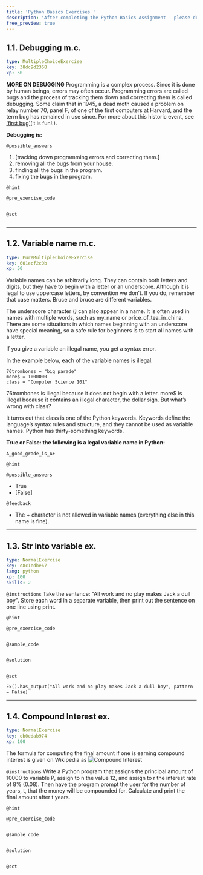 ```yaml
---
title: 'Python Basics Exercises '
description: 'After completing the ​Python Basics Assignment - please do the following exercises to check your understanding.'
free_preview: true
---
```


## 1.1. Debugging m.c.

```yaml
type: MultipleChoiceExercise
key: 38dc9d2368
xp: 50
```

**MORE ON DEBUGGING**
Programming is a complex process. Since it is done by human beings, errors may often occur. Programming errors are called bugs and the process of tracking them down and correcting them is called debugging. Some claim that in 1945, a dead moth caused a problem on relay number 70, panel F, of one of the first computers at Harvard, and the term bug has remained in use since. For more about this historic event, see ['first bug'](http://en.wikipedia.org/wiki/File:H96566k.jpg)(it is fun!:).

**Debugging is:**

`@possible_answers`
1. [tracking down programming errors and correcting them.]
2. removing all the bugs from your house. 
3. finding all the bugs in the program.
4. fixing the bugs in the program.

`@hint`


`@pre_exercise_code`
```{python}

```

`@sct`
```{python}

```

---

## 1.2. Variable name m.c.

```yaml
type: PureMultipleChoiceExercise
key: 601ecf2c0b
xp: 50
```

Variable names can be arbitrarily long. They can contain both letters and digits, but they have to begin with a letter or an underscore. Although it is legal to use uppercase letters, by convention we don’t. If you do, remember that case matters. Bruce and bruce are different variables.

The underscore character (_)_ can also appear in a name. It is often used in names with multiple words, such as my_name or price_of_tea_in_china. There are some situations in which names beginning with an underscore have special meaning, so a safe rule for beginners is to start all names with a letter.

If you give a variable an illegal name, you get a syntax error.

In the example below, each of the variable names is illegal:
```
76trombones = "big parade"
more$ = 1000000
class = "Computer Science 101"
```
76trombones is illegal because it does not begin with a letter. more$ is illegal because it contains an illegal character, the dollar sign. But what’s wrong with class?

It turns out that class is one of the Python keywords. Keywords define the language’s syntax rules and structure, and they cannot be used as variable names. Python has thirty-something keywords.

**True or False: the following is a legal variable name in Python:** 
```
A_good_grade_is_A+
```

`@hint`


`@possible_answers`
- True
- [False]

`@feedback`
- The + character is not allowed in variable names (everything else in this name is fine).

---

## 1.3. Str into variable ex.

```yaml
type: NormalExercise
key: e8c1edbe67
lang: python
xp: 100
skills: 2
```



`@instructions`
Take the sentence: "All work and no play makes Jack a dull boy". 
Store each word in a separate variable, then print out the sentence on one line using print.

`@hint`


`@pre_exercise_code`
```{python}

```

`@sample_code`
```{python}

```

`@solution`
```{python}

```

`@sct`
```{python}
Ex().has_output("All work and no play makes Jack a dull boy", pattern = False)
```

---

## 1.4. Compound Interest ex.

```yaml
type: NormalExercise
key: eb0edab974
xp: 100
```

The formula for computing the final amount if one is earning compound interest is given on Wikipedia as ![Compound Interest](https://www.thecalculatorsite.com/images/compound-interest-formula-diagram.png)

`@instructions`
Write a Python program that assigns the principal amount of 10000 to variable P, assign to n the value 12, and assign to r the interest rate of 8% (0.08). Then have the program prompt the user for the number of years, t, that the money will be compounded for. Calculate and print the final amount after t years.

`@hint`


`@pre_exercise_code`
```{python}

```

`@sample_code`
```{python}

```

`@solution`
```{python}

```

`@sct`
```{python}

```
